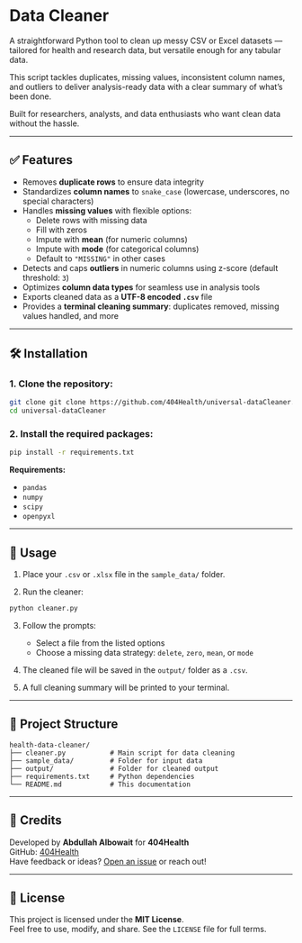 # Data Cleaner

A straightforward Python tool to clean up messy CSV or Excel datasets — tailored for health and research data, but versatile enough for any tabular data.

This script tackles duplicates, missing values, inconsistent column names, and outliers to deliver analysis-ready data with a clear summary of what’s been done.

Built for researchers, analysts, and data enthusiasts who want clean data without the hassle.

---

## ✅ Features

- Removes **duplicate rows** to ensure data integrity
- Standardizes **column names** to `snake_case` (lowercase, underscores, no special characters)
- Handles **missing values** with flexible options:
  - Delete rows with missing data
  - Fill with zeros
  - Impute with **mean** (for numeric columns)
  - Impute with **mode** (for categorical columns)
  - Default to `"MISSING"` in other cases
- Detects and caps **outliers** in numeric columns using z-score (default threshold: `3`)
- Optimizes **column data types** for seamless use in analysis tools
- Exports cleaned data as a **UTF-8 encoded `.csv`** file
- Provides a **terminal cleaning summary**: duplicates removed, missing values handled, and more

---

## 🛠 Installation

### 1. Clone the repository:

```bash
git clone git clone https://github.com/404Health/universal-dataCleaner.git
cd universal-dataCleaner
```

### 2. Install the required packages:

```bash
pip install -r requirements.txt
```

**Requirements:**  
- `pandas`  
- `numpy`  
- `scipy`  
- `openpyxl`

---

## 🚀 Usage

1. Place your `.csv` or `.xlsx` file in the `sample_data/` folder.

2. Run the cleaner:

```bash
python cleaner.py
```

3. Follow the prompts:
   - Select a file from the listed options
   - Choose a missing data strategy: `delete`, `zero`, `mean`, or `mode`

4. The cleaned file will be saved in the `output/` folder as a `.csv`.

5. A full cleaning summary will be printed to your terminal.

---

## 📂 Project Structure

```
health-data-cleaner/
├── cleaner.py           # Main script for data cleaning
├── sample_data/         # Folder for input data
├── output/              # Folder for cleaned output
├── requirements.txt     # Python dependencies
└── README.md            # This documentation
```

---

## 🙌 Credits

Developed by **Abdullah Albowait** for **404Health**  
GitHub: [404Health](https://github.com/404Health)  
Have feedback or ideas? [Open an issue](https://github.com/404Health/health-data-cleaner/issues) or reach out!

---

## 📄 License

This project is licensed under the **MIT License**.  
Feel free to use, modify, and share. See the `LICENSE` file for full terms.
